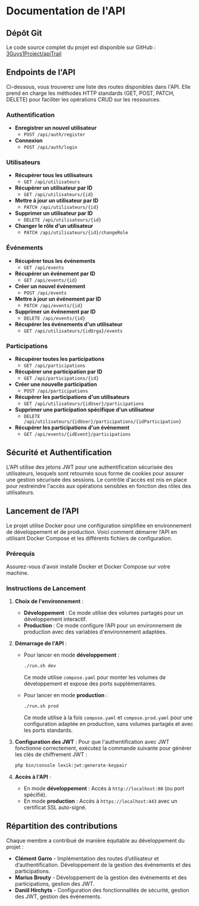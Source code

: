 # Documentation de l'API

## Dépôt Git

Le code source complet du projet est disponible sur GitHub :
[3Guys1Project/apiTrail](https://github.com/3Guys1Project/apiTrail)

## Endpoints de l'API

Ci-dessous, vous trouverez une liste des routes disponibles dans l'API. Elle prend en charge les méthodes HTTP standards (GET, POST, PATCH, DELETE) pour faciliter les opérations CRUD sur les ressources.

### Authentification

- **Enregistrer un nouvel utilisateur**
    - `POST /api/auth/register`
- **Connexion**
    - `POST /api/auth/login`

### Utilisateurs

- **Récupérer tous les utilisateurs**
    - `GET /api/utilisateurs`
- **Récupérer un utilisateur par ID**
    - `GET /api/utilisateurs/{id}`
- **Mettre à jour un utilisateur par ID**
    - `PATCH /api/utilisateurs/{id}`
- **Supprimer un utilisateur par ID**
    - `DELETE /api/utilisateurs/{id}`
- **Changer le rôle d’un utilisateur**
    - `PATCH /api/utilisateurs/{id}/changeRole`

### Événements

- **Récupérer tous les événements**
    - `GET /api/events`
- **Récupérer un événement par ID**
    - `GET /api/events/{id}`
- **Créer un nouvel événement**
    - `POST /api/events`
- **Mettre à jour un événement par ID**
    - `PATCH /api/events/{id}`
- **Supprimer un événement par ID**
    - `DELETE /api/events/{id}`
- **Récupérer les événements d'un utilisateur**
    - `GET /api/utilisateurs/{idOrga}/events`

### Participations

- **Récupérer toutes les participations**
    - `GET /api/participations`
- **Récupérer une participation par ID**
    - `GET /api/participations/{id}`
- **Créer une nouvelle participation**
    - `POST /api/participations`
- **Récupérer les participations d'un utilisateurs**
    - `GET /api/utilisateurs/{idUser}/participations`
- **Supprimer une participation spécifique d'un utilisateur**
    - `DELETE /api/utilisateurs/{idUser}/participations/{idParticipation}`
- **Récupérer les participations d'un événement**
    - `GET /api/events/{idEvent}/participations`

## Sécurité et Authentification

L'API utilise des jetons JWT pour une authentification sécurisée des utilisateurs, lesquels sont retournés sous forme de cookies pour assurer une gestion sécurisée des sessions. Le contrôle d'accès est mis en place pour restreindre l'accès aux opérations sensibles en fonction des rôles des utilisateurs.

## Lancement de l’API

Le projet utilise Docker pour une configuration simplifiée en environnement de développement et de production. Voici comment démarrer l’API en utilisant Docker Compose et les différents fichiers de configuration.

### Prérequis

Assurez-vous d'avoir installé Docker et Docker Compose sur votre machine.

### Instructions de Lancement

1. **Choix de l'environnement** :
    - **Développement** : Ce mode utilise des volumes partagés pour un développement interactif.
    - **Production** : Ce mode configure l’API pour un environnement de production avec des variables d'environnement adaptées.

2. **Démarrage de l'API** :
    - Pour lancer en mode **développement** :
      ```bash
      ./run.sh dev
      ```
      Ce mode utilise `compose.yaml` pour monter les volumes de développement et expose des ports supplémentaires.

    - Pour lancer en mode **production** :
      ```bash
      ./run.sh prod
      ```
      Ce mode utilise à la fois `compose.yaml` et `compose.prod.yaml` pour une configuration adaptée en production, sans volumes partagés et avec les ports standards.

3. **Configuration des JWT** :
   Pour que l'authentification avec JWT fonctionne correctement, exécutez la commande suivante pour générer les clés de chiffrement JWT :
   ```bash
   php bin/console lexik:jwt:generate-keypair
   
4. **Accès à l'API** :
    - En mode **développement** : Accès à `http://localhost:80` (ou port spécifié).
    - En mode **production** : Accès à `https://localhost:443` avec un certificat SSL auto-signé.


## Répartition des contributions

Chaque membre a contribué de manière équitable au développement du projet :

- **Clément Garro** - Implémentation des routes d’utilisateur et d’authentification. Développement de la gestion des 
  événements et des participations.
- **Marius Brouty** - Développement de la gestion des événements et des participations, gestion des JWT.
- **Daniil Hirchyts** - Configuration des fonctionnalités de sécurité, gestion des JWT, gestion des événements.

